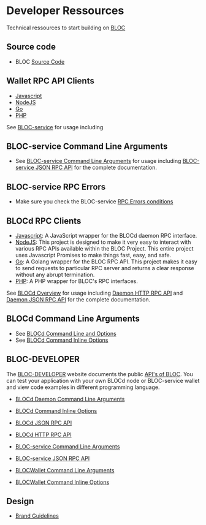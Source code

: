 # **Developer Ressources**

Technical ressources to start building on [BLOC](https://bloc.money)

## **Source code**

* BLOC [Source Code](https://github.com/furiousteam/BLOC.git)

## **Wallet RPC API Clients**

* [Javascript](https://github.com/furiousteam/bloc-rpc)
* [NodeJS](https://www.npmjs.com/package/bloc-rpc)
* [Go](https://github.com/furiousteam/bloc-rpc-go)
* [PHP](https://github.com/furiousteam/bloc-rpc-php)

See [BLOC-service](../wallets/bloc-service-index.md) for usage including 

## **BLOC-service Command Line Arguments**

* See [BLOC-service Command Line Arguments](../wallet/bloc-service-command-line.md) for usage including [BLOC-service JSON RPC API](https://bloc-developer.com/api_bloc-service/json) for the complete documentation.

## **BLOC-service RPC Errors**

* Make sure you check the BLOC-service [RPC Errors conditions](../API/rpc-api-error-conditions.md)

## **BLOCd RPC Clients**

* [Javascript](https://github.com/furiousteam/bloc-rpc): A JavaScript wrapper for the BLOCd daemon RPC interface.
* [NodeJS](https://www.npmjs.com/package/bloc-rpc): This project is designed to make it very easy to interact with various RPC APIs available within the BLOC  Project. This entire project uses Javascript Promises to make things fast, easy, and safe.
* [Go](https://github.com/furiousteam/bloc-rpc-go): A Golang wrapper for the BLOC RPC API. This project makes it easy to send requests to particular RPC server and returns a clear response without any abrupt termination.
* [PHP](https://github.com/furiousteam/bloc-rpc-php): A PHP wrapper for BLOC's RPC interfaces.

See [BLOCd Overview](BLOCd-Overview.md) for usage including [Daemon HTTP RPC API](BLOCd-daemon-http-rpc-api.md) and [Daemon JSON RPC API](BLOCd-daemon-json-rpc-api.md) for the complete documentation.

## **BLOCd Command Line Arguments**

* See [BLOCd Command Line and Options](BLOCd-daemon-arguments.md)
* See [BLOCd Command Inline Options](BLOCd-daemon-cli-options.md)

## **BLOC-DEVELOPER**

The [BLOC-DEVELOPER](https://bloc-developer.com) website documents the public [API's of BLOC](https://bloc-developer.com/api_BLOCd).
You can test your application with your own BLOCd node or BLOC-service wallet and view code examples in different programming language.

- [BLOCd Daemon Command Line Arguments](https://bloc-developer.com/api_BLOCd/cli_arguments)
- [BLOCd Command Inline Options](https://bloc-developer.com/api_BLOCd/options)
- [BLOCd JSON RPC API](https://bloc-developer.com/api_BLOCd/json)
- [BLOCd HTTP RPC API](https://bloc-developer.com/api_BLOCd/http)

- [BLOC-service Command Line Arguments](https://bloc-developer.com/api_bloc-service/cli_arguments)
- [BLOC-service JSON RPC API](https://bloc-developer.com/api_bloc-service/json)

- [BLOCWallet Command Line Arguments](https://bloc-developer.com/api_BLOCWallet/cli_arguments)
- [BLOCWallet Command Inline Options](https://bloc-developer.com/api_BLOCWallet/options)

## **Design**

* [Brand Guidelines](../about/Branding.md)
